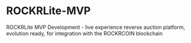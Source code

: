 # ROCKRLite-MVP
ROCKRLite MVP Development - live experience reverse auction platform, evolution ready, for integration with the ROCKRCOIN blockchain
